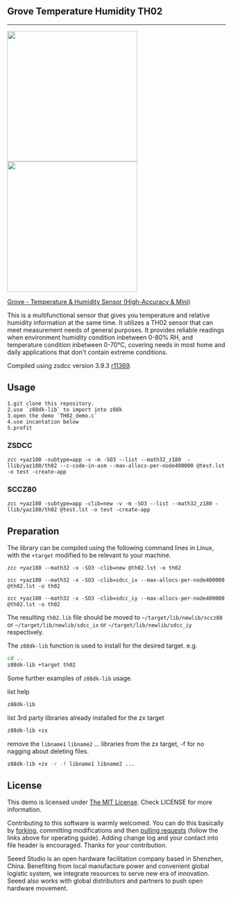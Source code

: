 ## Grove Temperature Humidity TH02
------------

<img src=https://statics3.seeedstudio.com/images/product/Grove%20Tem%20Hum%20Accuracy%20Mini.jpg width=300><img src=https://statics3.seeedstudio.com/product/Grove%20Tem%20Hum%20Accuracy%20Mini_02.jpg width=300>


[Grove - Temperature & Humidity Sensor (High-Accuracy & Mini)](https://www.seeedstudio.com/Grove-Temperature%26Humidity-Sensor-%28High-Accuracy-%26-Mini%29-p-1921.html)

This is a multifunctional sensor that gives you temperature and relative humidity information at the same time. It utilizes a TH02 sensor that can meet measurement needs of general purposes. It provides reliable readings when environment humidity condition inbetween 0-80% RH, and temperature condition inbetween 0-70°C, covering needs in most home and daily applications that don't contain extreme conditions.

Compiled using zsdcc version 3.9.3 [r11369](https://sourceforge.net/p/sdcc/code/11369/log/?path=/trunk/sdcc).

## Usage
    1.git clone this repository.
    2.use `z88dk-lib` to import into z88k
	3.open the demo `TH02_demo.c`
	4.use incantation below
	5.profit

### ZSDCC
`zcc +yaz180 -subtype=app -v -m -SO3 --list --math32_z180  -llib/yaz180/th02 --c-code-in-asm --max-allocs-per-node400000 @test.lst -o test -create-app`

### SCCZ80
`zcc +yaz180 -subtype=app -clib=new -v -m -SO3 --list --math32_z180 -llib/yaz180/th02 @test.lst -o test -create-app`

## Preparation

The library can be compiled using the following command lines in Linux, with the `+target` modified to be relevant to your machine.

`zcc +yaz180 --math32 -x -SO3 -clib=new @th02.lst -o th02`

`zcc +yaz180 --math32 -x -SO3 -clib=sdcc_ix --max-allocs-per-node400000 @th02.lst -o th02`

`zcc +yaz180 --math32 -x -SO3 -clib=sdcc_iy --max-allocs-per-node400000 @th02.lst -o th02`

The resulting `th02.lib` file should be moved to `~/target/lib/newlib/sccz80` or `~/target/lib/newlib/sdcc_ix` or `~/target/lib/newlib/sdcc_iy` respectively.

The `z88dk-lib` function is used to install for the desired target. e.g.

```bash
cd ..
z88dk-lib +target th02
```

Some further examples of `z88dk-lib` usage.

list help
```bash
z88dk-lib
```

list 3rd party libraries already installed for the zx target
```bash
z88dk-lib +zx
```
remove the `libname1` `libname2` ... libraries from the zx target, -f for no nagging about deleting files.
```bash
z88dk-lib +zx -r -f libname1 libname2 ...
```

## License

This demo is licensed under [The MIT License](http://opensource.org/licenses/mit-license.php). Check LICENSE for more information.

Contributing to this software is warmly welcomed. You can do this basically by 
[forking](https://help.github.com/articles/fork-a-repo), committing modifications and then [pulling requests](https://help.github.com/articles/using-pull-requests) (follow the links above for operating guide). Adding change log and your contact into file header is encouraged. Thanks for your contribution.

Seeed Studio is an open hardware facilitation company based in Shenzhen, China. Benefiting from local manufacture power and convenient global logistic system, we integrate resources to serve new era of innovation. Seeed also works with global distributors and partners to push open hardware movement.


